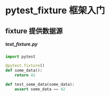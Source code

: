 # pytest_fixture 框架入门

## fixture 提供数据源
##### test_fixture.py

```python
import pytest

@pytest.fixture()
def some_data():
    return 42

def test_some_data(some_data):
    assert some_data == 42

```